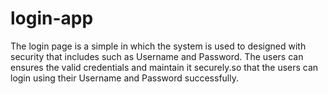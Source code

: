 # login-app
The login page is a simple in which the system is used to designed with security that includes such as Username and Password.
The users can ensures the valid credentials and maintain it securely.so that the users can login using their Username and Password successfully.
